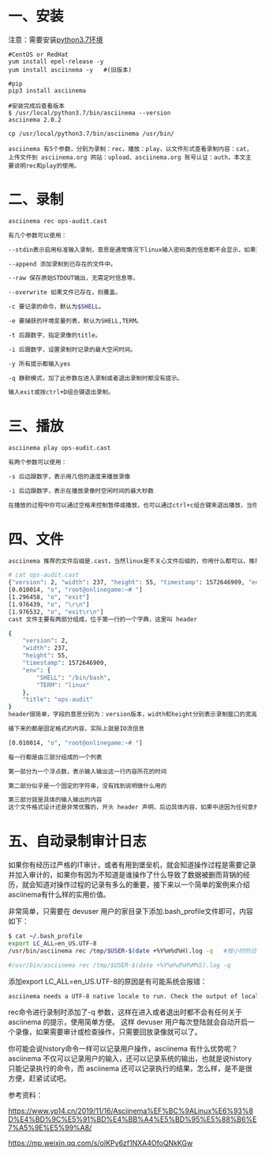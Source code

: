 # 一、安装

注意：需要安装[python3.7环境](https://github.com/Lancger/opslinux/blob/master/python/install_python3.7.md)

```
#CentOS or RedHat
yum install epel-release -y
yum install asciinema -y   #(旧版本)

#pip 
pip3 install asciinema

#安装完成后查看版本
$ /usr/local/python3.7/bin/asciinema --version
asciinema 2.0.2

cp /usr/local/python3.7/bin/asciinema /usr/bin/

asciinema 有5个参数，分别为录制：rec，播放：play，以文件形式查看录制内容：cat，上传文件到 asciinema.org 网站：upload、asciinema.org 账号认证：auth，本文主要说明rec和play的使用。
```

# 二、录制

```bash
asciinema rec ops-audit.cast

有几个参数可以使用：

--stdin表示启用标准输入录制，意思是通常情况下linux输入密码类的信息都不会显示，如果开启了这个选项，可以记录键盘输出的密码，但这个功能官方似乎还没有支持，加了后看不到效果。

--append 添加录制到已存在的文件中。

--raw 保存原始STDOUT输出，无需定时信息等。

--overwrite 如果文件已存在，则覆盖。

-c 要记录的命令，默认为$SHELL。

-e 要捕获的环境变量列表，默认为SHELL,TERM。

-t 后跟数字，指定录像的title。

-i 后跟数字，设置录制时记录的最大空闲时间。

-y 所有提示都输入yes

-q 静默模式，加了此参数在进入录制或者退出录制时都没有提示。

输入exit或按ctrl+D组合键退出录制。
```

# 三、播放

```bash
asciinema play ops-audit.cast

有两个参数可以使用：

-s 后边跟数字，表示用几倍的速度来播放录像

-i 后边跟数字，表示在播放录像时空闲时间的最大秒数

在播放的过程中你可以通过空格来控制暂停或播放，也可以通过ctrl+c组合键来退出播放，当你按空格键暂停时，可以通过.号来逐帧显示接下来要播放的内容。
```

# 四、文件

```bash
asciinema 推荐的文件后缀是.cast，当然linux是不关心文件后缀的，你用什么都可以，推荐按规范使用.cast，文件内容大概如下

# cat ops-audit.cast
{"version": 2, "width": 237, "height": 55, "timestamp": 1572646909, "env": {"SHELL": "/bin/bash", "TERM": "linux"}, "title": "ops-coffee"}
[0.010014, "o", "root@onlinegame:~# "]
[1.296458, "o", "exit"]
[1.976439, "o", "\r\n"]
[1.976532, "o", "exit\r\n"]
cast 文件主要有两部分组成，位于第一行的一个字典，这里叫 header

{
    "version": 2,
    "width": 237,
    "height": 55,
    "timestamp": 1572646909,
    "env": {
        "SHELL": "/bin/bash",
        "TERM": "linux"
    },
    "title": "ops-audit"
}
header很简单，字段的意思分别为：version版本，width和height分别表示录制窗口的宽高，timestamp录制开始的时间戳，env录制时指定的-e参数设置，title录制时指定的-t参数设置。

接下来的都是固定格式的内容，实际上就是IO流信息

[0.010014, "o", "root@onlinegame:~# "]

每一行都是由三部分组成的一个列表

第一部分为一个浮点数，表示输入输出这一行内容所花的时间

第二部分似乎是一个固定的字符串，没有找到说明做什么用的

第三部分就是具体的输入输出的内容
这个文件格式设计还是非常优雅的，开头 header 声明，后边具体内容，如果中途因为任何意外导致录像终止，也不会丢失整个录像，而且还可以 append 增加录像，这在需要长时间暂停录制时非常有用，更重要的是可以流式读取，几乎很少占用内存，不需要把整个录像文件都放在内存中，对长时间的录制播放更友好。
```

# 五、自动录制审计日志

如果你有经历过严格的IT审计，或者有用到堡垒机，就会知道操作过程是需要记录并加入审计的，如果你有因为不知道是谁操作了什么导致了数据被删而背锅的经历，就会知道对操作过程的记录有多么的重要，接下来以一个简单的案例来介绍asciinema有什么样的实用价值。

非常简单，只需要在 devuser 用户的家目录下添加.bash_profile文件即可，内容如下：

```bash
$ cat ~/.bash_profile
export LC_ALL=en_US.UTF-8
/usr/bin/asciinema rec /tmp/$USER-$(date +%Y%m%d%H).log -q   #按小时的日志

#/usr/bin/asciinema rec /tmp/$USER-$(date +%Y%m%d%H%M%S).log -q
```

添加export LC_ALL=en_US.UTF-8的原因是有可能系统会报错：
```bash
asciinema needs a UTF-8 native locale to run. Check the output of locale command.
```

rec命令进行录制时添加了-q 参数，这样在进入或者退出时都不会有任何关于 asciinema 的提示，使用简单方便。
这样 devuser 用户每次登陆就会自动开启一个录像，如果需要审计或检查操作，只需要回放录像就可以了。

你可能会说history命令一样可以记录用户操作，asciinema 有什么优势呢？asciinema 不仅可以记录用户的输入，还可以记录系统的输出，也就是说history只能记录执行的命令，而 asciinema 还可以记录执行的结果，怎么样，是不是很方便，赶紧试试吧。

参考资料：

https://www.yp14.cn/2019/11/16/Asciinema%EF%BC%9ALinux%E6%93%8D%E4%BD%9C%E5%91%BD%E4%BB%A4%E5%BD%95%E5%88%B6%E7%A5%9E%E5%99%A8/

https://mp.weixin.qq.com/s/oIKPy6zf1NXA4OfoQNkKGw 
